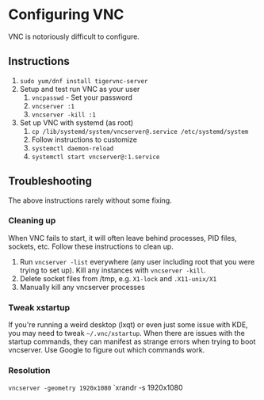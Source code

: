 # Configuring VNC
VNC is notoriously difficult to configure.

## Instructions
1. `sudo yum/dnf install tigervnc-server`
2. Setup and test run VNC as your user
    1. `vncpasswd` - Set your password
    2. `vncserver :1`
    3. `vncserver -kill :1` 
3. Set up VNC with systemd (as root)
    1. `cp /lib/systemd/system/vncserver@.service /etc/systemd/system`
    2. Follow instructions to customize
    3. `systemctl daemon-reload`
    4. `systemctl start vncserver@:1.service`

## Troubleshooting
The above instructions rarely without some fixing.

### Cleaning up
When VNC fails to start, it will often leave behind processes, PID files, sockets, etc. Follow these instructions to clean up.

1. Run `vncserver -list` everywhere (any user including root that you were trying to set up). Kill any instances with `vncserver -kill`.
2. Delete socket files from /tmp, e.g. `X1-lock` and `.X11-unix/X1`
3. Manually kill any vncserver processes

### Tweak xstartup
If you're running a weird desktop (lxqt) or even just some issue with KDE, you may need to tweak `~/.vnc/xstartup`. When there are issues with the startup commands, they can manifest as strange errors when trying to boot vncserver. Use Google to figure out which commands work.

### Resolution
`vncserver -geometry 1920x1080`
`xrandr -s 1920x1080
